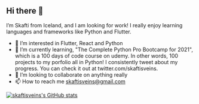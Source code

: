 ## Hi there 👋
I’m Skafti from Iceland, and I am looking for work! I really enjoy learning languages and frameworks like Python and Flutter.
- 👀 I’m interested in Flutter, React and Python
- 🌱 I’m currently learning, "The Complete Python Pro Bootcamp for 2021", which is a 100 days of code course on udemy. In other words, 100 projects to my porfolio all in Python!
      I consistently tweet about my progress. You can check it out at twitter.com/skaftisveins.
- 💞️ I’m looking to collaborate on anything really
- 📫 How to reach me skaftisveins@gmail.com

[![skaftisveins's GitHub stats](https://github-readme-stats.vercel.app/api?username=skaftisveins)](https://github.com/anuraghazra/github-readme-stats)


<!---
skaftisveins/skaftisveins is a ✨ special ✨ repository because its `README.md` (this file) appears on your GitHub profile.
You can click the Preview link to take a look at your changes.
--->
